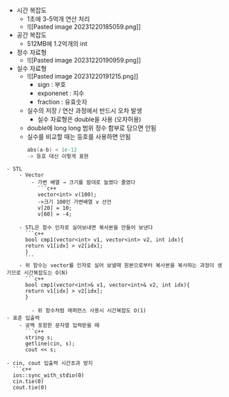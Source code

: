 - 시간 복잡도
	- 1초에 3-5억개 연산 처리
	- ![[Pasted image 20231220185059.png]]
- 공간 복잡도
	- 512MB에 1.2억개의 int
- 정수 자료형
	- ![[Pasted image 20231220190959.png]]
- 실수 자료형
	- ![[Pasted image 20231220191215.png]]
		- sign : 부호
		- exponenet : 지수
		- fraction : 유효숫자
	- 실수의 저장 / 연산 과정에서 반드시 오차 발생
		- 실수 자료형은 double을 사용 (오차허용)
	- double에 long long 범위 정수 함부로 담으면 안됨
	- 실수를 비교할 때는 등호를 사용하면 안됨
	  ```c++
	  abs(a-b) < 1e-12
	  -> 등호 대신 이렇게 표현
```
- STL
	- Vector
		- 가변 배열 → 크기를 맘대로 늘였다 줄였다
		  ```c++
		  vector<int> v(100);
		  ->크기 100인 가변배열 v 선언
		  v[20] = 10;
		  v[60] = -4;
```
		- STL은 함수 인자로 실어보내면 복사본을 만들어 보낸다
		  ```c++
		  bool cmp1(vector<int> v1, vector<int> v2, int idx){
		  return v1[idx] > v2[idx];
		  }
		  ```
		- 위 함수는 vector를 인자로 실어 보낼때 원본으로부터 복사본을 복사하는 과정이 생기므로 시간복잡도는 O(N)
		  ```c++
		  bool cmp1(vector<int>& v1, vector<int>& v2, int idx){
		  return v1[idx] > v2[idx];
		  }
```
		- 위 함수처럼 레퍼런스 사용시 시간복잡도 O(1)
- 표준 입출력
	- 공백 포함한 문자열 입력받을 때
	  ```c++
	  string s;
	  getline(cin, s);
	  cout << s;
```
	- cin, cout 입출력 시간초과 방지
	  ```c++
	  ios::sync_with_stdio(0)
	  cin.tie(0)
	  cout.tie(0)
```
